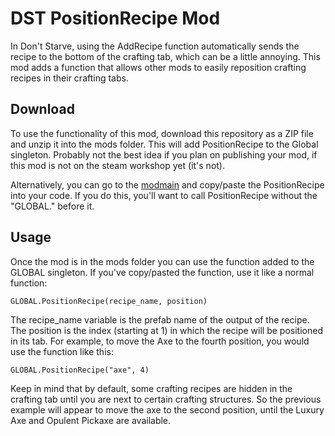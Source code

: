 # DST PositionRecipe Mod
In Don't Starve, using the AddRecipe function automatically sends the recipe to the bottom of the crafting tab, which can be a little annoying. This mod adds a function that allows other mods to easily reposition crafting recipes in their crafting tabs.
 
## Download
To use the functionality of this mod, download this repository as a ZIP file and unzip it into the mods folder. This will add PositionRecipe to the Global singleton. Probably not the best idea if you plan on publishing your mod, if this mod is not on the steam workshop yet (it's not).

Alternatively, you can go to the [modmain](https://github.com/domo106/DST-PositionRecipe-Mod/blob/main/modmain.lua) and copy/paste the PositionRecipe into your code. If you do this, you'll want to call PositionRecipe without the "GLOBAL." before it.

## Usage
Once the mod is in the mods folder you can use the function added to the GLOBAL singleton. If you've copy/pasted the function, use it like a normal function:

`GLOBAL.PositionRecipe(recipe_name, position)`

The recipe_name variable is the prefab name of the output of the recipe. The position is the index (starting at 1) in which the recipe will be positioned in its tab. 
For example, to move the Axe to the fourth position, you would use the function like this:

`GLOBAL.PositionRecipe("axe", 4)`

Keep in mind that by default, some crafting recipes are hidden in the crafting tab until you are next to certain crafting structures. So the previous example will appear to move the axe to the second position, until the Luxury Axe and Opulent Pickaxe are available.
